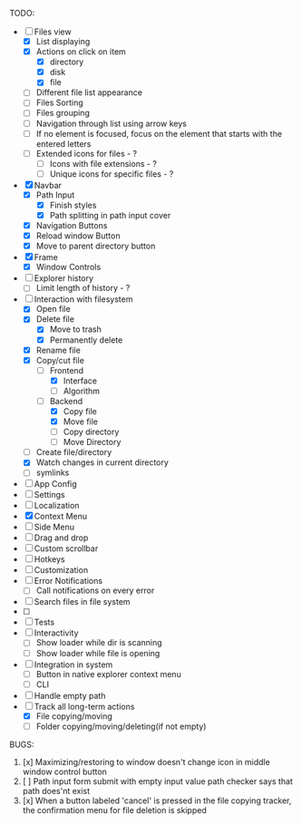 TODO:

-   [ ] Files view
    -   [x] List displaying
    -   [x] Actions on click on item
        -   [x] directory
        -   [x] disk
        -   [x] file
    -   [ ] Different file list appearance
    -   [ ] Files Sorting
    -   [ ] Files grouping
    -   [ ] Navigation through list using arrow keys
    -   [ ] If no element is focused, focus on the element that starts with the entered letters
    -   [ ] Extended icons for files - ?
        -   [ ] Icons with file extensions - ?
        -   [ ] Unique icons for specific files - ?
-   [x] Navbar
    -   [x] Path Input
        -   [x] Finish styles
        -   [x] Path splitting in path input cover
    -   [x] Navigation Buttons
    -   [x] Reload window Button
    -   [x] Move to parent directory button
-   [x] Frame
    -   [x] Window Controls
-   [ ] Explorer history
    -   [ ] Limit length of history - ?
-   [ ] Interaction with filesystem
    -   [x] Open file
    -   [x] Delete file
        -   [x] Move to trash
        -   [x] Permanently delete
    -   [x] Rename file
    -   [x] Copy/cut file
        -   [ ] Frontend
            -   [x] Interface
            -   [ ] Algorithm
        -   [ ] Backend
            -   [x] Copy file
            -   [x] Move file
            -   [ ] Copy directory
            -   [ ] Move Directory
    -   [ ] Create file/directory
    -   [x] Watch changes in current directory
    -   [ ] symlinks
-   [ ] App Config
-   [ ] Settings
-   [ ] Localization
-   [x] Context Menu
-   [ ] Side Menu
-   [ ] Drag and drop
-   [ ] Custom scrollbar
-   [ ] Hotkeys
-   [ ] Customization
-   [ ] Error Notifications
    - [ ] Call notifications on every error
-   [ ] Search files in file system
-   [ ] 
-   [ ] Tests
-   [ ] Interactivity
    -   [ ] Show loader while dir is scanning
    -   [ ] Show loader while file is opening
-   [ ] Integration in system
    -   [ ] Button in native explorer context menu
    -   [ ] CLI
-   [ ] Handle empty path
-   [ ] Track all long-term actions
    -   [x] File copying/moving
    -   [ ] Folder copying/moving/deleting(if not empty)

BUGS:

1. [x] Maximizing/restoring to window doesn't change icon in middle window control button 
2. [ ] Path input form submit with empty input value path checker says that path does'nt exist
3. [x] When a button labeled 'cancel' is pressed in the file copying tracker, the confirmation menu for file deletion is skipped
